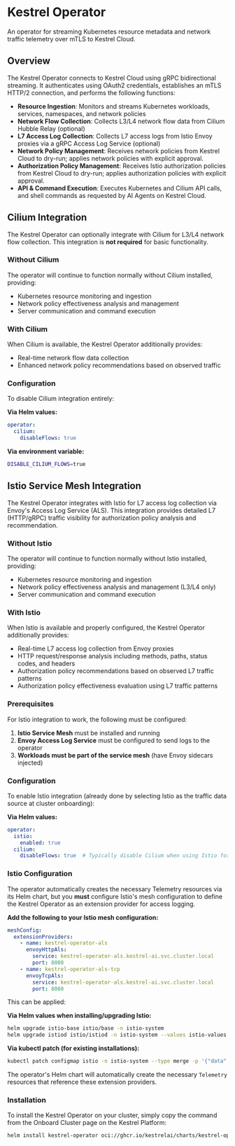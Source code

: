 # Kestrel Operator

An operator for streaming Kubernetes resource metadata and network traffic telemetry over mTLS to Kestrel Cloud.

## Overview

The Kestrel Operator connects to Kestrel Cloud using gRPC bidirectional streaming. It authenticates using OAuth2 credentials, establishes an mTLS HTTP/2 connection, and performs the following functions:

- **Resource Ingestion**: Monitors and streams Kubernetes workloads, services, namespaces, and network policies
- **Network Flow Collection**: Collects L3/L4 network flow data from Cilium Hubble Relay (optional)
- **L7 Access Log Collection**: Collects L7 access logs from Istio Envoy proxies via a gRPC Access Log Service (optional)
- **Network Policy Management**: Receives network policies from Kestrel Cloud to dry-run; applies network policies with explicit approval.
- **Authorization Policy Management**: Receives Istio authorization policies from Kestrel Cloud to dry-run; applies authorization policies with explicit approval.
- **API & Command Execution**: Executes Kubernetes and Cilium API calls, and shell commands as requested by AI Agents on Kestrel Cloud.

## Cilium Integration

The Kestrel Operator can optionally integrate with Cilium for L3/L4 network flow collection. This integration is **not required** for basic functionality.

### Without Cilium

The operator will continue to function normally without Cilium installed, providing:
- Kubernetes resource monitoring and ingestion
- Network policy effectiveness analysis and management
- Server communication and command execution

### With Cilium

When Cilium is available, the Kestrel Operator additionally provides:
- Real-time network flow data collection
- Enhanced network policy recommendations based on observed traffic

### Configuration

To disable Cilium integration entirely:

**Via Helm values:**
```yaml
operator:
  cilium:
    disableFlows: true
```

**Via environment variable:**
```bash
DISABLE_CILIUM_FLOWS=true
```

## Istio Service Mesh Integration

The Kestrel Operator integrates with Istio for L7 access log collection via Envoy's Access Log Service (ALS). This integration provides detailed L7 (HTTP/gRPC) traffic visibility for authorization policy analysis and recommendation.

### Without Istio

The operator will continue to function normally without Istio installed, providing:
- Kubernetes resource monitoring and ingestion
- Network policy effectiveness analysis and management (L3/L4 only)
- Server communication and command execution

### With Istio

When Istio is available and properly configured, the Kestrel Operator additionally provides:
- Real-time L7 access log collection from Envoy proxies
- HTTP request/response analysis including methods, paths, status codes, and headers
- Authorization policy recommendations based on observed L7 traffic patterns
- Authorization policy effectiveness evaluation using L7 traffic patterns

### Prerequisites

For Istio integration to work, the following must be configured:

1. **Istio Service Mesh** must be installed and running
2. **Envoy Access Log Service** must be configured to send logs to the operator
3. **Workloads must be part of the service mesh** (have Envoy sidecars injected)

### Configuration

To enable Istio integration (already done by selecting Istio as the traffic data source at cluster onboarding):

**Via Helm values:**
```yaml
operator:
  istio:
    enabled: true
  cilium:
    disableFlows: true  # Typically disable Cilium when using Istio for flow collection
```

### Istio Configuration

The operator automatically creates the necessary Telemetry resources via its Helm chart, but you **must** configure Istio's mesh configuration to define the Kestrel Operator as an extension provider for access logging.

**Add the following to your Istio mesh configuration:**

```yaml
meshConfig:
  extensionProviders:
    - name: kestrel-operator-als
      envoyHttpAls:
        service: kestrel-operator-als.kestrel-ai.svc.cluster.local
        port: 8080
    - name: kestrel-operator-als-tcp
      envoyTcpAls:
        service: kestrel-operator-als.kestrel-ai.svc.cluster.local
        port: 8080
```

This can be applied:

**Via Helm values when installing/upgrading Istio:**
```bash
helm upgrade istio-base istio/base -n istio-system
helm upgrade istiod istio/istiod -n istio-system --values istio-values.yaml
```

**Via kubectl patch (for existing installations):**
```bash
kubectl patch configmap istio -n istio-system --type merge -p '{"data":{"mesh":"extensionProviders:\n- name: kestrel-operator-als\n  envoyHttpAls:\n    service: kestrel-operator-als.kestrel-ai.svc.cluster.local\n    port: 8080\n- name: kestrel-operator-als-tcp\n  envoyTcpAls:\n    service: kestrel-operator-als.kestrel-ai.svc.cluster.local\n    port: 8080"}}'
```

The operator's Helm chart will automatically create the necessary `Telemetry` resources that reference these extension providers.

### Installation

To install the Kestrel Operator on your cluster, simply copy the command from the Onboard Cluster page on the Kestrel Platform:

```bash
helm install kestrel-operator oci://ghcr.io/kestrelai/charts/kestrel-operator --version 0.1.0 --namespace kestrel-ai --create-namespace -f kestrel-ai-operator-values-<cluster-name>.yaml
```